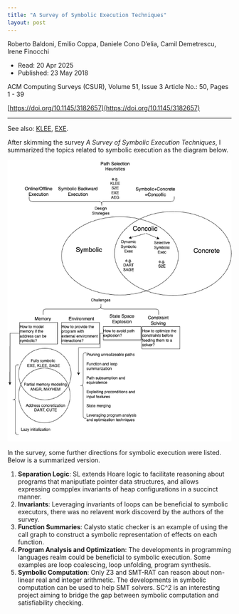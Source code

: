 ```yaml
---
title: "A Survey of Symbolic Execution Techniques"
layout: post
---
```


Roberto Baldoni, Emilio Coppa, Daniele Cono D’elia, Camil Demetrescu, Irene Finocchi

* Read: 20 Apr 2025
* Published: 23 May 2018

ACM Computing Surveys (CSUR), Volume 51, Issue 3
Article No.: 50, Pages 1 - 39

[https://doi.org/10.1145/3182657](https://doi.org/10.1145/3182657)

---

See also: [KLEE](/paper_notes/2025-04-22-KLEE-unassisted-and-automatic-generation-of-high-coverage-tests-for-complex-systems-programs), [EXE](/paper_notes/2025-04-21-EXE-Automatically-Generating-Inputs-of-Death).

After skimming the survey *A Survey of Symbolic Execution Techniques*, I summarized the topics related to symbolic execution as the diagram below.

![Topics Related to Symbolic Execution](/images/posts/symbolic_execution_index/symbolic_exec.drawio.png)

In the survey, some further directions for symbolic execution were listed. Below is a summarized version.

1. **Separation Logic**: SL extends Hoare logic to facilitate reasoning about programs that maniputlate pointer data structures, and allows expressing compplex invariants of heap configurations in a succinct manner.
2. **Invariants**: Leveraging invariants of loops can be beneficial to symbolic executors, there was no relavent work discoverd by the authors of the survey.
3. **Function Summaries**: Calysto static checker is an example of using the call graph to construct a symbolic representation of effects on each function.
4. **Program Analysis and Optimization**: The developments in programming languages realm could be beneficial to symbolic execution. Some examples are loop coalescing, loop unfolding, program synthesis.
5. **Symbolic Computation**: Only Z3 and SMT-RAT can reason about non-linear real and integer arithmetic. The developments in symbolic computation can be used to help SMT solvers. SC^2 is an interesting project aiming to bridge the gap between symbolic computation and satisfiability checking.

